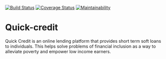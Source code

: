 [![Build Status](https://travis-ci.org/kodek-sleuth/Quick-credit.svg?branch=data-structures)](https://travis-ci.org/kodek-sleuth/Quick-credit)
[![Coverage Status](https://coveralls.io/repos/github/kodek-sleuth/Quick-credit/badge.svg?branch=data-structures)](https://coveralls.io/github/kodek-sleuth/Quick-credit?branch=data-structures)
[![Maintainability](https://api.codeclimate.com/v1/badges/2a2b1009120b374af300/maintainability)](https://codeclimate.com/github/kodek-sleuth/Quick-credit/maintainability)


# Quick-credit
Quick Credit is an online lending platform that provides short term soft loans to individuals. This helps solve problems of financial inclusion as a way to alleviate poverty and empower low income earners.
